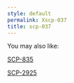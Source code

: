 ```yaml
---
style: default
permalink: Xscp-037
title: scp-037
---
```

You may also like:

[SCP-835](http://scp-wiki.net/scp-835)

[SCP-2925](http://scp-wiki.net/scp-2925)
